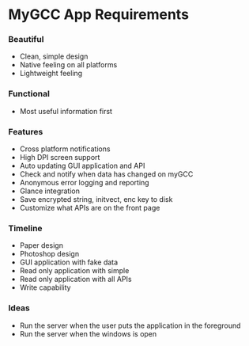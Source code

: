 # MyGCC App Requirements

### Beautiful
- Clean, simple design
- Native feeling on all platforms
- Lightweight feeling

### Functional
- Most useful information first

### Features
- Cross platform notifications
- High DPI screen support
- Auto updating GUI application and API
- Check and notify when data has changed on myGCC
- Anonymous error logging and reporting
- Glance integration
- Save encrypted string, initvect, enc key to disk
- Customize what APIs are on the front page

### Timeline 
- Paper design
- Photoshop design
- GUI application with fake data
- Read only application with simple
- Read only application with all APIs
- Write capability 

### Ideas
- Run the server when the user puts the application in the foreground
- Run the server when the windows is open
